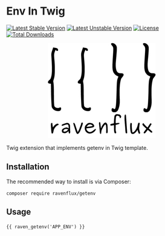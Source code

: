 # Env In Twig

[![Latest Stable Version](https://poser.pugx.org/ravenflux/getenv/v/stable)](https://packagist.org/packages/ravenflux/getenv) 
[![Latest Unstable Version](https://poser.pugx.org/ravenflux/getenv/v/unstable)](https://packagist.org/packages/ravenflux/getenv) 
[![License](https://poser.pugx.org/ravenflux/getenv/license)](https://packagist.org/packages/ravenflux/getenv) 
[![Total Downloads](https://poser.pugx.org/ravenflux/getenv/downloads)](https://packagist.org/packages/ravenflux/getenv)

<p align="center">
  <img src="https://github.com/ravenflux/ravenflux/raw/master/ravenflux.jpg">
</p>

Twig extension that implements getenv in Twig template.

Installation
------------
The recommended way to install is via Composer:
```shell
composer require ravenflux/getenv
```
Usage
------------
```twig
{{ raven_getenv('APP_ENV') }}
```
